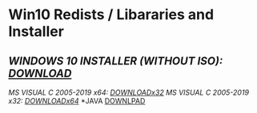 # Win10 Redists / Libararies and Installer

## *WINDOWS 10 INSTALLER (WITHOUT ISO): [DOWNLOAD](https://go.microsoft.com/fwlink/?LinkId=691209)*
*MS VISUAL C 2005-2019 x64: [DOWNLOADx32](https://dl1.topfiles.net/files/2/983/19482/V21hOUP1CPZlTDFMSHFVcCtDblBHdzQxdTNtODNzN2NwWjRvbitkbSt3aDhyMD06Oqocl4vKDk6JsdxXjP3jfg0/ms-visual-c-2005-2019-redistributable-package-hybrid-64-bit_(2021-08-02).rar)*
*MS VISUAL C 2005-2019 x32: [DOWNLOADx64](https://dl1.topfiles.net/files/2/983/19482/cGdwM29agqJrS2xSMHN3dmJML044SjdrSnFHZXlPM3hGTTI0MjVMNmJmWlBpRT06OpPJ-OyYh09HWUToIqlDQbw/ms-visual-c-2005-2019-redistributable-package-hybrid-32-bit_(2021-08-02).rar)*
*JAVA [DOWNLPAD](https://www.java.com/ru/download/)
